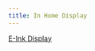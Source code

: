 ```yaml
---
title: In Home Display
---
```

[E-Ink Display](https://www.hackster.io/ssbaker/e-ink-tide-and-weather-tracker-21447b)

